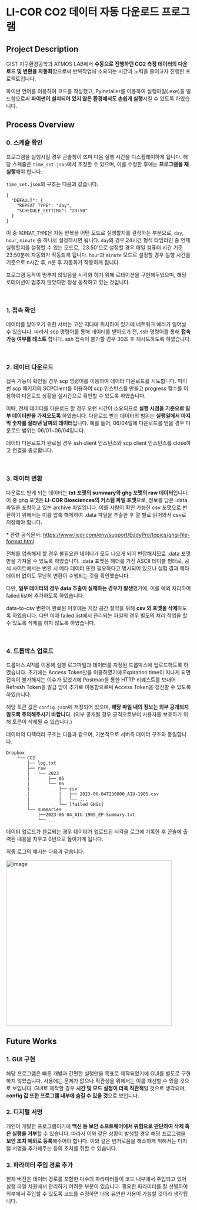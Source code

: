 # LI-COR CO2 데이터 자동 다운로드 프로그램

## Project Description

GIST 지구환경공학과 ATMOS LAB에서 <strong>수동으로 진행하던 CO2 측정 데이터의 다운로드 및 변환을 자동화</strong>함으로써 반복작업에 소요되는 시간과 노력을 줄이고자 진행한 프로젝트입니다.

파이썬 언어를 이용하여 코드를 작성했고, Pyinstaller를 이용하여 실행파일(.exe)을 빌드함으로써 <strong>파이썬이 설치되어 있지 않은 환경에서도 손쉽게 실행</strong>시킬 수 있도록 하였습니다.

## Process Overview

### 0. 스케쥴 확인

프로그램을 실행시킬 경우 콘솔창이 뜨며 다음 실행 시간을 디스플레이하게 됩니다. 해당 스케쥴은 `time_set.json`에서 조정할 수 있으며, 이를 수정한 후에는 <strong>프로그램을 재실행</strong>해야 합니다.

`time_set.json`의 구조는 다음과 같습니다.

```
{
  "DEFAULT": {
    "REPEAT_TYPE": "day",
    "SCHEDULE_SETTING": "23:50"
  }
}
```

이 중 `REPEAT_TYPE`은 자동 반복을 어떤 모드로 실행할지를 결정하는 부분으로, `day`, `hour`, `minute` 중 하나로 설정하시면 됩니다. `day`의 경우 24시간 형식 타임라인 중 언제 실행할지를 설정할 수 있는 모드로, '23:50'으로 설정할 경우 매일 컴퓨터 시간 기준 23:50분에 자동화가 작동되게 됩니다. `hour`과 `minute` 모드로 설정할 경우 실행 시간을 기준으로 n시간 후, n분 후 자동화가 작동하게 됩니다.

프로그램 동작이 멈추지 않았음을 시각화 하기 위해 로테이션을 구현해두었으며, 해당 로테이션이 멈추지 않았다면 정상 동작하고 있는 것입니다.

<br>

### 1. 접속 확인

데이터를 받아오기 위한 서버는 고산 지대에 위치하여 있기에 네트워크 에러가 일어날 수 있습니다. 따라서 scp 명령어를 통해 데이터를 받아오기 전, ssh 명령어를 통해 <strong>접속 가능 여부를 테스트</strong> 합니다. ssh 접속이 불가할 경우 30초 후 재시도하도록 하였습니다.

<br>

### 2. 데이터 다운로드

접속 가능이 확인될 경우 scp 명령어를 이용하여 데이터 다운로드를 시도합니다. 파이썬 scp 패키지의 SCPClient를 이용하여 scp 인스턴스를 만들고 progress 함수를 이용하여 다운로드 상황을 실시간으로 확인할 수 있도록 하였습니다.

이때, 전체 데이터를 다운로드 할 경우 오랜 시간이 소요되므로 <strong>실행 시점을 기준으로 일부 데이터만을 가져오도록</strong> 하였습니다. 다운로드 받는 데이터의 범위는 <strong>실행일에서 마지막 숫자를 잘라낸 날짜의 데이터</strong>입니다. 예를 들어, 06/04일에 다운로드를 받을 경우 다운로드 범위는 06/01~06/04입니다.

데이터 다운로드가 완료될 경우 ssh client 인스턴스와 scp client 인스턴스를 close하고 연결을 종료합니다.

<br>

### 3. 데이터 변환

다운로드 받게 되는 데이터는 <strong>txt 포맷의 summary와 ghg 포맷의 raw 데이터</strong>입니다. 이 중 ghg 포맷은 <strong>LI-COR Biosciences의 커스텀 파일 포맷</strong>으로, 정보를 담은 .data 파일을 포함하고 있는 archive 파일입니다. 이를 사람이 확인 가능한 csv 포맷으로 변환하기 위해서는 이를 압축 해제하여 .data 파일을 추출한 후 열 별로 읽어와서 csv로 저장해야 합니다.

\* 관련 공식문서: https://www.licor.com/env/support/EddyPro/topics/ghg-file-format.html

전체를 압축해제 할 경우 불필요한 데이터가 모두 나오게 되어 번잡해지므로 .data 포맷만을 가져올 수 있도록 하였습니다. .data 포맷은 헤더를 가진 ASCII 테이블 형태로, 공식 사이트에서는 변환 시 메타 데이터 또한 필요하다고 명시되어 있으나 실험 결과 메타 데이터 없이도 무난히 변환이 수행되는 것을 확인했습니다.

다만, <strong>일부 데이터의 경우 data 추출이 실패하는 경우가 발생</strong>했기에, 이를 예외 처리하여 failed list에 추가하도록 하였습니다.

data-to-csv 변환이 완료된 이후에는 저장 공간 절약을 위해 <strong>csv 외 포맷을 삭제</strong>하도록 하였습니다. 다만 이때 failed list에서 관리되는 파일의 경우 별도의 처리 작업을 할 수 있도록 삭제를 하지 않도록 하였습니다.

<br>

### 4. 드롭박스 업로드

드롭박스 API를 이용해 실행 로그파일과 데이터를 지정된 드롭박스에 업로드하도록 하였습니다. 초기에는 Access Token만을 이용하였기에 Expiration time이 지나게 되면 접속이 불가해지는 이슈가 있었기에 Postman을 통한 HTTP 리퀘스트를 보내어 Refresh Token을 발급 받아 추가로 이용함으로써 Access Token을 갱신할 수 있도록 하였습니다.

해당 토큰 값은 `config.json`에 저장되어 있으며, <strong>해당 파일 내의 정보는 외부 공개되지 않도록 주의해주시기 바랍니다.</strong> (외부 공개될 경우 공격으로부터 사용자를 보호하기 위해 토큰이 삭제될 수 있습니다.)

데이터의 디렉터리 구조는 다음과 같으며, 기본적으로 서버측 데이터 구조와 동일합니다.

```
Dropbox
    └── CO2
        ├── log.txt
        ├── raw
        |   └── 2023
        |       ├── 05
        |       └── 06
        |           ├── csv
        |           |   ├── 2023-06-04T230000_AIU-1905.csv
        |           |   └── ...
        |           └── [failed GHGs]
        └── summaries
            ├──2023-06-04_AIU-1905_EP-Summary.txt
            └── ...
```

데이터 업로드가 완료되는 경우 데이터가 업로드된 시각을 로그에 기록한 후 콘솔에 출력된 내용을 지우고 0번으로 돌아가게 됩니다.

최종 로그의 예시는 다음과 같습니다.

<img width="450" alt="image" src="https://github.com/KevinTheRainmaker/ATMOS_work/assets/76294398/435060fa-bcda-40ec-b851-e78c11c4c712">

<br>

## Future Works

### 1. GUI 구현
해당 프로그램은 빠른 개발과 간편한 실행만을 목표로 제작되었기에 GUI를 별도로 구현하지 않았습니다. 사용에는 문제가 없으나 직관성을 위해서는 이를 개선할 수 있을 것으로 보입니다. GUI로 제작할 경우 <strong>시간 및 모드 설정이 더욱 직관적</strong>일 것으로 생각되며, <strong>config 값 또한 프로그램 내부에 숨길 수 있을 것</strong>으로 보입니다.

### 2. 디지털 서명
개인이 개발한 프로그램이기에 <strong>백신 등 보안 소프트웨어에서 위험으로 판단하여 삭제 혹은 실행을 거부</strong>할 수 있습니다. 따라서 이와 같은 상황이 발생할 경우 해당 프로그램을 <strong>보안 조치 예외로 등록</strong>해주어야 합니다. 이와 같은 번거로움을 해소하게 위해서는 디지털 서명을 추가해주는 등의 조치를 취할 수 있습니다.

### 3. 파라미터 주입 경로 추가
현재 버전은 데이터 경로를 포함한 다수의 파라미터들이 코드 내부에서 주입되고 있어 실행 파일 차원에서 관리하기 어려운 부분이 있습니다. 필요한 파라미터를 잘 선별하여 외부에서 주입할 수 있도록 코드를 수정하면 더욱 유연한 사용이 가능할 것이라 생각됩니다.
